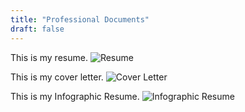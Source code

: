 ```yaml
---
title: "Professional Documents"
draft: false
---
```

This is my resume.
![Resume](/professional_documents/Gammon_Resume5.jpg)

This is my cover letter.
![Cover Letter](/professional_documents/cover_letter_erie.jpg)

This is my Infographic Resume.
![Infographic Resume](/professional_documents/infographic_resume1024_1.jpg)
